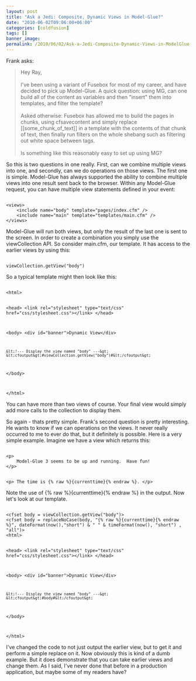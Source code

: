 ```yaml
---
layout: post
title: "Ask a Jedi: Composite, Dynamic Views in Model-Glue?"
date: "2010-06-02T09:06:00+06:00"
categories: [coldfusion]
tags: []
banner_image: 
permalink: /2010/06/02/Ask-a-Jedi-Composite-Dynamic-Views-in-ModelGlue
---
```


Frank asks:
<p>

<blockquote>
Hey Ray,<br/>
<br/>
I've been using a variant of Fusebox for most of my career, and have decided to pick up Model-Glue. A quick question: using MG, can one build all of the content as variables and then "insert" them into templates, and filter the template?
<br/>
<br/>
Asked otherwise: Fusebox has allowed me to build the pages in chunks, using cfsavecontent and simply replace [[some_chunk_of_text]] in a template with the contents of that chunk of text, then finally run filters on the whole shebang such as filtering out white space between tags.
<br/>
<br/>
Is something like this reasonably easy to set up using MG?
</blockquote>
<!--more-->
<p>

So this is two questions in one really. First, can we combine multiple views into one, and secondly, can we do operations on those views. The first one is simple. Model-Glue has always supported the ability to combine multiple views into one result sent back to the browser. Within any Model-Glue request, you can have multiple view statements defined in your event:

<p>

<code>
&lt;views&gt;
	&lt;include name="body" template="pages/index.cfm" /&gt;
	&lt;include name="main" template="templates/main.cfm" /&gt;
&lt;/views&gt;
</code>

<p>

Model-Glue will run both views, but only the result of the last one is sent to the screen. In order to create a combination you simply use the viewCollection API. So consider main.cfm, our template. It has access to the earlier views by using this:

<p>

<code>
viewCollection.getView("body")
</code>

<p>

So a typical template might then look like this:

<p>

<code>
&lt;html&gt;

&lt;head&gt;
	&lt;link rel="stylesheet" type="text/css" href="css/stylesheet.css"&gt;&lt;/link&gt;
&lt;/head&gt;

&lt;body&gt;
	&lt;div id="banner"&gt;Dynamic View&lt;/div&gt;
	
	&lt;!--- Display the view named "body" ---&gt;
	&lt;cfoutput&gt;#viewCollection.getView("body")#&lt;/cfoutput&gt;
	
&lt;/body&gt;

&lt;/html&gt;
</code>

<p>

You can have more than two views of course. Your final view would simply add more calls to the collection to display them. 

<p>

So again - thats pretty simple. Frank's second question is pretty interesting. He wants to know if we can operations on the views. It never really occurred to me to ever do that, but it definitely is possible. Here is a very simple example. Imagine we have a view which returns this:

<p>

<code>
&lt;p&gt;
	Model-Glue 3 seems to be up and running.  Have fun!
&lt;/p&gt;

&lt;p&gt;
	The time is {% raw %}{currenttime}{% endraw %}.
&lt;/p&gt;
</code>

<p>

Note the use of {% raw %}{currenttime}{% endraw %} in the output. Now let's look at our template.

<p>

<code>
&lt;cfset body = viewCollection.getView("body")&gt;
&lt;cfset body = replaceNoCase(body, "{% raw %}{currenttime}{% endraw %}", dateFormat(now(),"short") & " " & timeFormat(now(), "short") , "all")&gt;
&lt;html&gt;

&lt;head&gt;
	&lt;link rel="stylesheet" type="text/css" href="css/stylesheet.css"&gt;&lt;/link&gt;
&lt;/head&gt;

&lt;body&gt;
	&lt;div id="banner"&gt;Dynamic View&lt;/div&gt;
	
	&lt;!--- Display the view named "body" ---&gt;
	&lt;cfoutput&gt;#body#&lt;/cfoutput&gt;
	
&lt;/body&gt;

&lt;/html&gt;
</code>

<p>

I've changed the code to not just output the earlier view, but to get it and perform a simple replace on it. Now obviously this is kind of a dumb example. But it does demonstrate that you can take earlier views and change them. As I said, I've never done that before in a production application, but maybe some of my readers have?
